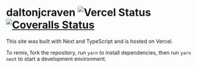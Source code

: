 # daltonjcraven ![Vercel Status](https://img.shields.io/github/deployments/cravend/site/production?label=vercel&logo=vercel&logoColor=white) [![Coveralls Status](https://coveralls.io/repos/github/cravend/site/badge.svg)](https://coveralls.io/github/cravend/site)

This site was built with Next and TypeScript and is hosted on Vercel.

To remix, fork the repository, run `yarn` to install dependencies, then run `yarn next` to start a development environment.
